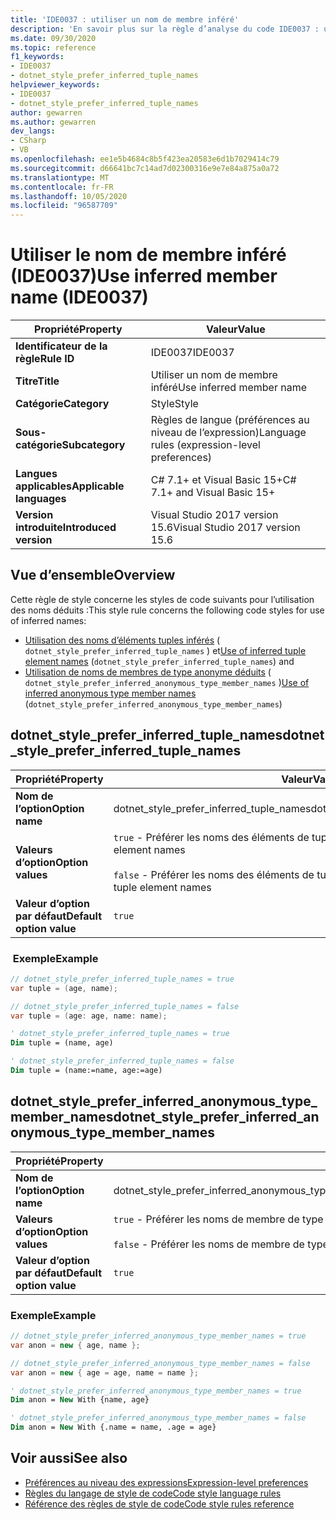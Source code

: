 ```yaml
---
title: 'IDE0037 : utiliser un nom de membre inféré'
description: 'En savoir plus sur la règle d’analyse du code IDE0037 : utiliser un nom de membre inféré'
ms.date: 09/30/2020
ms.topic: reference
f1_keywords:
- IDE0037
- dotnet_style_prefer_inferred_tuple_names
helpviewer_keywords:
- IDE0037
- dotnet_style_prefer_inferred_tuple_names
author: gewarren
ms.author: gewarren
dev_langs:
- CSharp
- VB
ms.openlocfilehash: ee1e5b4684c8b5f423ea20583e6d1b7029414c79
ms.sourcegitcommit: d66641bc7c14ad7d02300316e9e7e84a875a0a72
ms.translationtype: MT
ms.contentlocale: fr-FR
ms.lasthandoff: 10/05/2020
ms.locfileid: "96587709"
---
```

# <a name="use-inferred-member-name-ide0037"></a><span data-ttu-id="3b783-103">Utiliser le nom de membre inféré (IDE0037)</span><span class="sxs-lookup"><span data-stu-id="3b783-103">Use inferred member name (IDE0037)</span></span>

|<span data-ttu-id="3b783-104">Propriété</span><span class="sxs-lookup"><span data-stu-id="3b783-104">Property</span></span>|<span data-ttu-id="3b783-105">Valeur</span><span class="sxs-lookup"><span data-stu-id="3b783-105">Value</span></span>|
|-|-|
| <span data-ttu-id="3b783-106">**Identificateur de la règle**</span><span class="sxs-lookup"><span data-stu-id="3b783-106">**Rule ID**</span></span> | <span data-ttu-id="3b783-107">IDE0037</span><span class="sxs-lookup"><span data-stu-id="3b783-107">IDE0037</span></span> |
| <span data-ttu-id="3b783-108">**Titre**</span><span class="sxs-lookup"><span data-stu-id="3b783-108">**Title**</span></span> | <span data-ttu-id="3b783-109">Utiliser un nom de membre inféré</span><span class="sxs-lookup"><span data-stu-id="3b783-109">Use inferred member name</span></span> |
| <span data-ttu-id="3b783-110">**Catégorie**</span><span class="sxs-lookup"><span data-stu-id="3b783-110">**Category**</span></span> | <span data-ttu-id="3b783-111">Style</span><span class="sxs-lookup"><span data-stu-id="3b783-111">Style</span></span> |
| <span data-ttu-id="3b783-112">**Sous-catégorie**</span><span class="sxs-lookup"><span data-stu-id="3b783-112">**Subcategory**</span></span> | <span data-ttu-id="3b783-113">Règles de langue (préférences au niveau de l’expression)</span><span class="sxs-lookup"><span data-stu-id="3b783-113">Language rules (expression-level preferences)</span></span> |
| <span data-ttu-id="3b783-114">**Langues applicables**</span><span class="sxs-lookup"><span data-stu-id="3b783-114">**Applicable languages**</span></span> | <span data-ttu-id="3b783-115">C# 7.1+ et Visual Basic 15+</span><span class="sxs-lookup"><span data-stu-id="3b783-115">C# 7.1+ and Visual Basic 15+</span></span> |
| <span data-ttu-id="3b783-116">**Version introduite**</span><span class="sxs-lookup"><span data-stu-id="3b783-116">**Introduced version**</span></span> | <span data-ttu-id="3b783-117">Visual Studio 2017 version 15.6</span><span class="sxs-lookup"><span data-stu-id="3b783-117">Visual Studio 2017 version 15.6</span></span> |

## <a name="overview"></a><span data-ttu-id="3b783-118">Vue d’ensemble</span><span class="sxs-lookup"><span data-stu-id="3b783-118">Overview</span></span>

<span data-ttu-id="3b783-119">Cette règle de style concerne les styles de code suivants pour l’utilisation des noms déduits :</span><span class="sxs-lookup"><span data-stu-id="3b783-119">This style rule concerns the following code styles for use of inferred names:</span></span>

- <span data-ttu-id="3b783-120">[Utilisation des noms d’éléments tuples inférés](#dotnet_style_prefer_inferred_tuple_names) ( `dotnet_style_prefer_inferred_tuple_names` ) et</span><span class="sxs-lookup"><span data-stu-id="3b783-120">[Use of inferred tuple element names](#dotnet_style_prefer_inferred_tuple_names) (`dotnet_style_prefer_inferred_tuple_names`) and</span></span>
- <span data-ttu-id="3b783-121">[Utilisation de noms de membres de type anonyme déduits](#dotnet_style_prefer_inferred_anonymous_type_member_names) ( `dotnet_style_prefer_inferred_anonymous_type_member_names` )</span><span class="sxs-lookup"><span data-stu-id="3b783-121">[Use of inferred anonymous type member names](#dotnet_style_prefer_inferred_anonymous_type_member_names) (`dotnet_style_prefer_inferred_anonymous_type_member_names`)</span></span>

## <a name="dotnet_style_prefer_inferred_tuple_names"></a><span data-ttu-id="3b783-122">dotnet_style_prefer_inferred_tuple_names</span><span class="sxs-lookup"><span data-stu-id="3b783-122">dotnet_style_prefer_inferred_tuple_names</span></span>

|<span data-ttu-id="3b783-123">Propriété</span><span class="sxs-lookup"><span data-stu-id="3b783-123">Property</span></span>|<span data-ttu-id="3b783-124">Valeur</span><span class="sxs-lookup"><span data-stu-id="3b783-124">Value</span></span>|
|-|-|
| <span data-ttu-id="3b783-125">**Nom de l’option**</span><span class="sxs-lookup"><span data-stu-id="3b783-125">**Option name**</span></span> | <span data-ttu-id="3b783-126">dotnet_style_prefer_inferred_tuple_names</span><span class="sxs-lookup"><span data-stu-id="3b783-126">dotnet_style_prefer_inferred_tuple_names</span></span>
| <span data-ttu-id="3b783-127">**Valeurs d’option**</span><span class="sxs-lookup"><span data-stu-id="3b783-127">**Option values**</span></span> | <span data-ttu-id="3b783-128">`true` - Préférer les noms des éléments de tuple inférés</span><span class="sxs-lookup"><span data-stu-id="3b783-128">`true` - Prefer inferred tuple element names</span></span><br /><br /><span data-ttu-id="3b783-129">`false` - Préférer les noms des éléments de tuple explicites</span><span class="sxs-lookup"><span data-stu-id="3b783-129">`false` - Prefer explicit tuple element names</span></span> |
| <span data-ttu-id="3b783-130">**Valeur d’option par défaut**</span><span class="sxs-lookup"><span data-stu-id="3b783-130">**Default option value**</span></span> | `true` |

### <a name="example"></a><span data-ttu-id="3b783-131"> Exemple</span><span class="sxs-lookup"><span data-stu-id="3b783-131">Example</span></span>

```csharp
// dotnet_style_prefer_inferred_tuple_names = true
var tuple = (age, name);

// dotnet_style_prefer_inferred_tuple_names = false
var tuple = (age: age, name: name);
```

```vb
' dotnet_style_prefer_inferred_tuple_names = true
Dim tuple = (name, age)

' dotnet_style_prefer_inferred_tuple_names = false
Dim tuple = (name:=name, age:=age)
```

## <a name="dotnet_style_prefer_inferred_anonymous_type_member_names"></a><span data-ttu-id="3b783-132">dotnet_style_prefer_inferred_anonymous_type_member_names</span><span class="sxs-lookup"><span data-stu-id="3b783-132">dotnet_style_prefer_inferred_anonymous_type_member_names</span></span>

|<span data-ttu-id="3b783-133">Propriété</span><span class="sxs-lookup"><span data-stu-id="3b783-133">Property</span></span>|<span data-ttu-id="3b783-134">Valeur</span><span class="sxs-lookup"><span data-stu-id="3b783-134">Value</span></span>|
|-|-|
| <span data-ttu-id="3b783-135">**Nom de l’option**</span><span class="sxs-lookup"><span data-stu-id="3b783-135">**Option name**</span></span> | <span data-ttu-id="3b783-136">dotnet_style_prefer_inferred_anonymous_type_member_names</span><span class="sxs-lookup"><span data-stu-id="3b783-136">dotnet_style_prefer_inferred_anonymous_type_member_names</span></span>
| <span data-ttu-id="3b783-137">**Valeurs d’option**</span><span class="sxs-lookup"><span data-stu-id="3b783-137">**Option values**</span></span> | <span data-ttu-id="3b783-138">`true` - Préférer les noms de membre de type anonyme déduits</span><span class="sxs-lookup"><span data-stu-id="3b783-138">`true` - Prefer inferred anonymous type member names</span></span><br /><br /><span data-ttu-id="3b783-139">`false` - Préférer les noms de membre de type anonyme explicites</span><span class="sxs-lookup"><span data-stu-id="3b783-139">`false` - Prefer explicit anonymous type member names</span></span> |
| <span data-ttu-id="3b783-140">**Valeur d’option par défaut**</span><span class="sxs-lookup"><span data-stu-id="3b783-140">**Default option value**</span></span> | `true` |

### <a name="example"></a><span data-ttu-id="3b783-141">Exemple</span><span class="sxs-lookup"><span data-stu-id="3b783-141">Example</span></span>

```csharp
// dotnet_style_prefer_inferred_anonymous_type_member_names = true
var anon = new { age, name };

// dotnet_style_prefer_inferred_anonymous_type_member_names = false
var anon = new { age = age, name = name };
```

```vb
' dotnet_style_prefer_inferred_anonymous_type_member_names = true
Dim anon = New With {name, age}

' dotnet_style_prefer_inferred_anonymous_type_member_names = false
Dim anon = New With {.name = name, .age = age}
```

## <a name="see-also"></a><span data-ttu-id="3b783-142">Voir aussi</span><span class="sxs-lookup"><span data-stu-id="3b783-142">See also</span></span>

- [<span data-ttu-id="3b783-143">Préférences au niveau des expressions</span><span class="sxs-lookup"><span data-stu-id="3b783-143">Expression-level preferences</span></span>](expression-level-preferences.md)
- [<span data-ttu-id="3b783-144">Règles du langage de style de code</span><span class="sxs-lookup"><span data-stu-id="3b783-144">Code style language rules</span></span>](language-rules.md)
- [<span data-ttu-id="3b783-145">Référence des règles de style de code</span><span class="sxs-lookup"><span data-stu-id="3b783-145">Code style rules reference</span></span>](index.md)

